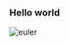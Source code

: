 ### Hello world

<script src="https://unpkg.com/@codersrank/skills-chart@x.x.x/codersrank-skills-chart.min.js"></script>
<codersrank-skills-chart username="cesarbonadio"></codersrank-skills-chart>

 ![euler](https://projecteuler.net/profile/cesarbonadio12.png) 

<!--
**cesarbonadio/cesarbonadio** is a ✨ _special_ ✨ repository because its `README.md` (this file) appears on your GitHub profile.

Here are some ideas to get you started:

- 🔭 I’m currently working on ...
- 🌱 I’m currently learning ...
- 👯 I’m looking to collaborate on ...
- 🤔 I’m looking for help with ...
- 💬 Ask me about ...
- 📫 How to reach me: ...
- 😄 Pronouns: ...
- ⚡ Fun fact: ...
-->
